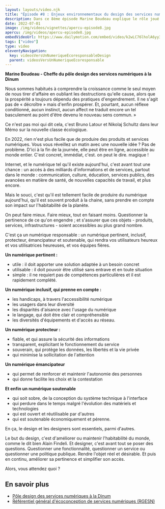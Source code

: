 ```yaml
---
layout: layouts/video.njk
title: "Épisode #8 : Enjeux environnementaux du design des services numériques"
description: Dans ce 8ème épisode Marine Boudeau explique le rôle joué par le design des services numériques dans l'inclusion et la protection de l'environnement.
date: 2022-07-01
image: /img/videos/vignettes/apercu-episode8.jpg
apercu: /img/videos/apercu-episode8.jpg
embedVideoUrl: https://www.dailymotion.com/embed/video/k2wLC76lholA6yy3RCE
tags: ["video"]
type: video
eleventyNavigation:
  key: videosVersUnNumeriqueEcoresponsableDesign
  parent: videosVersUnNumeriqueEcoresponsable
---
```


**Marine Boudeau - Cheffe du pôle design des services numériques à la Dinum**

Nous sommes habitués à comprendre la croissance comme le seul moyen de nous tirer d'affaire en oubliant les destructions qu'elle cause, alors que la prospérité a toujours dépendu des pratiques d'engendrement. Il ne s'agit pas de « décroître » mais d'enfin prospérer. Et, pourtant, aucun réflexe conditionné, aucun instinct, aucun affect ne traduit encore un tel basculement au point d'être devenu le nouveau sens commun. »

Ce n'est pas moi qui dit cela, c'est Bruno Latour et Nikolaj Schultz dans leur Mémo sur la nouvelle classe écologique.

En 2022, rien n'est plus facile que de produire des produits et services numériques. Vous vous réveillez un matin avec une nouvelle idée ? Pas de problème.
D'ici à la fin de la journée, elle peut être en ligne, accessible au monde entier.
C'est concret, immédiat, c'est. on peut le dire. magique !

Internet, et le numérique tel qu'il existe aujourd'hui, c'est avant tout une chance : un accès à des milliards d'informations et de services, partout dans le monde : communication, culture, éducation, services publics, des avancées en matière de santé, de nouvelles capacités de travail, et plus encore.

Mais le souci, c'est qu'il est tellement facile de produire du numérique aujourd'hui, qu'il est souvent produit à la chaine, sans prendre en compte son impact sur l'habitabilité de la planète.

On peut faire mieux. Faire mieux, tout en faisant moins.
Questionner la pertinence de ce qu'on engendre ; et s'assurer que ces objets - produits, services, infrastructures - soient accessibles au plus grand nombre.

C'est ça un numérique responsable : un numérique pertinent, inclusif, protecteur, émancipateur et soutenable, qui rendra vos utilisateurs heureux et vos utilisatrices heureuses, et vos équipes fières.

**Un numérique pertinent :**

* utile : il doit apporter une solution adaptée à un besoin concret
* utilisable : il doit pouvoir être utilisé sans entrave et en toute situation
* simple : il ne requiert pas de compétences particulières et il est rapidement complété.

**Un numérique inclusif, qui prenne en compte :**

* les handicaps, à travers l'accessibilité numérique
* les usagers dans leur diversité
* les disparités d'aisance avec l'usage du numérique
* le langage, qui doit être clair et compréhensible
* les diversités d'équipements et d'accès au réseau.

**Un numérique protecteur :**

* fiable, et qui assure la sécurité des informations
* transparent, explicitant le fonctionnement du service
* souverain, qui protège les données, les libertés et la vie privée
* qui minimise la sollicitation de l'attention

**Un numérique émancipateur**

* qui permet de renforcer et maintenir l'autonomie des personnes
* qui donne facilite les choix et la contestation

**Et enfin un numérique soutenable**

* qui soit sobre, de la conception du système technique à l'interface
* qui perdure dans le temps malgré l'évolution des matériels et technologies
* qui est ouvert et réutilisable par d'autres
* qui est soutenable économiquement et pérenne.

En ça, le design et les designers sont essentiels, parmi d'autres.

Le but du design, c'est d'améliorer ou maintenir l'habitabilité du monde, comme le dit bien Alain Findeli. Et designer, c'est avant tout se poser des questions. Questionner une fonctionnalité, questionner un service ou questionner une politique publique. Rendre l'objet réel et désirable.  Et puis en continu, améliorer sa pertinence et simplifier son accès.

Alors, vous attendez quoi ?

## En savoir plus

* [Pôle design des services numériques à la Dinum](https://design.numerique.gouv.fr/)
* [Référentiel général d'écoconception de services numériques (RGESN)](/publications/referentiel-general-ecoconception/)
